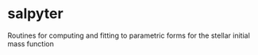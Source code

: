 # salpyter
Routines for computing and fitting to parametric forms for the stellar initial mass function
